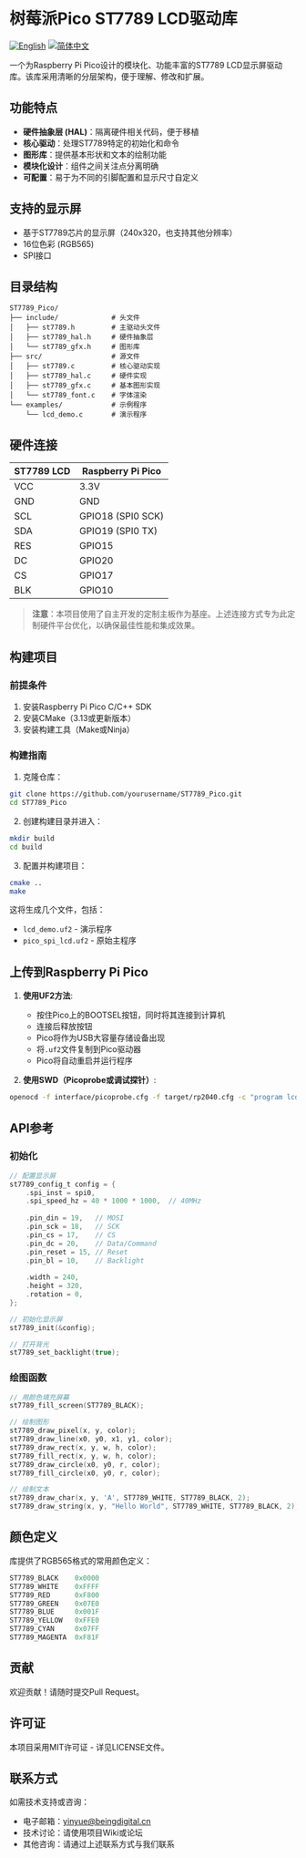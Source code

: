 # 树莓派Pico ST7789 LCD驱动库

[![English](https://img.shields.io/badge/language-English-blue.svg)](README.md)
[![简体中文](https://img.shields.io/badge/语言-简体中文-red.svg)](README_zh.md)

一个为Raspberry Pi Pico设计的模块化、功能丰富的ST7789 LCD显示屏驱动库。该库采用清晰的分层架构，便于理解、修改和扩展。

## 功能特点

- **硬件抽象层 (HAL)**：隔离硬件相关代码，便于移植
- **核心驱动**：处理ST7789特定的初始化和命令
- **图形库**：提供基本形状和文本的绘制功能
- **模块化设计**：组件之间关注点分离明确
- **可配置**：易于为不同的引脚配置和显示尺寸自定义

## 支持的显示屏

- 基于ST7789芯片的显示屏（240x320，也支持其他分辨率）
- 16位色彩 (RGB565)
- SPI接口

## 目录结构

```
ST7789_Pico/
├── include/             # 头文件
│   ├── st7789.h         # 主驱动头文件
│   ├── st7789_hal.h     # 硬件抽象层
│   └── st7789_gfx.h     # 图形库
├── src/                 # 源文件
│   ├── st7789.c         # 核心驱动实现
│   ├── st7789_hal.c     # 硬件实现
│   ├── st7789_gfx.c     # 基本图形实现
│   └── st7789_font.c    # 字体渲染
└── examples/            # 示例程序
    └── lcd_demo.c       # 演示程序
```

## 硬件连接

| ST7789 LCD | Raspberry Pi Pico |
|------------|------------------|
| VCC        | 3.3V             |
| GND        | GND              |
| SCL        | GPIO18 (SPI0 SCK)|
| SDA        | GPIO19 (SPI0 TX) |
| RES        | GPIO15           |
| DC         | GPIO20           |
| CS         | GPIO17           |
| BLK        | GPIO10           |

> **注意**：本项目使用了自主开发的定制主板作为基座。上述连接方式专为此定制硬件平台优化，以确保最佳性能和集成效果。

## 构建项目

### 前提条件

1. 安装Raspberry Pi Pico C/C++ SDK
2. 安装CMake（3.13或更新版本）
3. 安装构建工具（Make或Ninja）

### 构建指南

1. 克隆仓库：
```bash
git clone https://github.com/yourusername/ST7789_Pico.git
cd ST7789_Pico
```

2. 创建构建目录并进入：
```bash
mkdir build
cd build
```

3. 配置并构建项目：
```bash
cmake ..
make
```

这将生成几个文件，包括：
- `lcd_demo.uf2` - 演示程序
- `pico_spi_lcd.uf2` - 原始主程序

## 上传到Raspberry Pi Pico

1. **使用UF2方法**:
   - 按住Pico上的BOOTSEL按钮，同时将其连接到计算机
   - 连接后释放按钮
   - Pico将作为USB大容量存储设备出现
   - 将`.uf2`文件复制到Pico驱动器
   - Pico将自动重启并运行程序

2. **使用SWD（Picoprobe或调试探针）**:
```bash
openocd -f interface/picoprobe.cfg -f target/rp2040.cfg -c "program lcd_demo.elf verify reset exit"
```

## API参考

### 初始化

```c
// 配置显示屏
st7789_config_t config = {
    .spi_inst = spi0,
    .spi_speed_hz = 40 * 1000 * 1000,  // 40MHz
    
    .pin_din = 19,   // MOSI
    .pin_sck = 18,   // SCK
    .pin_cs = 17,    // CS
    .pin_dc = 20,    // Data/Command
    .pin_reset = 15, // Reset
    .pin_bl = 10,    // Backlight
    
    .width = 240,
    .height = 320,
    .rotation = 0,
};

// 初始化显示屏
st7789_init(&config);

// 打开背光
st7789_set_backlight(true);
```

### 绘图函数

```c
// 用颜色填充屏幕
st7789_fill_screen(ST7789_BLACK);

// 绘制图形
st7789_draw_pixel(x, y, color);
st7789_draw_line(x0, y0, x1, y1, color);
st7789_draw_rect(x, y, w, h, color);
st7789_fill_rect(x, y, w, h, color);
st7789_draw_circle(x0, y0, r, color);
st7789_fill_circle(x0, y0, r, color);

// 绘制文本
st7789_draw_char(x, y, 'A', ST7789_WHITE, ST7789_BLACK, 2);
st7789_draw_string(x, y, "Hello World", ST7789_WHITE, ST7789_BLACK, 2);
```

## 颜色定义

库提供了RGB565格式的常用颜色定义：

```c
ST7789_BLACK    0x0000
ST7789_WHITE    0xFFFF
ST7789_RED      0xF800
ST7789_GREEN    0x07E0
ST7789_BLUE     0x001F
ST7789_YELLOW   0xFFE0
ST7789_CYAN     0x07FF
ST7789_MAGENTA  0xF81F
```

## 贡献

欢迎贡献！请随时提交Pull Request。

## 许可证

本项目采用MIT许可证 - 详见LICENSE文件。 

## 联系方式

如需技术支持或咨询：
- 电子邮箱：yinyue@beingdigital.cn
- 技术讨论：请使用项目Wiki或论坛
- 其他咨询：请通过上述联系方式与我们联系 